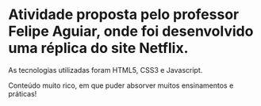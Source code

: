# Atividade proposta pelo professor Felipe Aguiar, onde foi desenvolvido uma réplica do site Netflix.

As tecnologias utilizadas foram HTML5, CSS3 e Javascript.

Conteúdo muito rico, em que puder absorver muitos ensinamentos e práticas!
